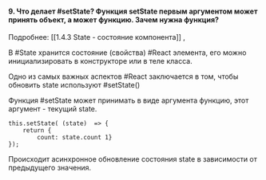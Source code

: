 #### 9. Что делает #setState? Функция setState первым аргументом может принять объект, а может функцию. Зачем нужна функция?  
Подробнее: [[1.4.3 State - состояние компонента]] , 

В #State хранится состояние (свойства) #React элемента, его можно инициализировать в конструкторе или в теле класса.

Одно из самых важных аспектов #React заключается в том, чтобы обновить state используют #setState()

Функция #setState может принимать в виде аргумента функцию, этот аргумент - текущий state.

~~~
this.setState( (state)  => {
	return {
		count: state.count 1}
});
~~~

Происходит асинхронное обновление состояния state в зависимости от предыдущего значения.
